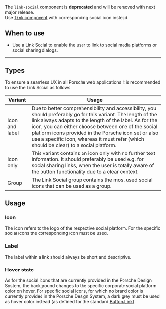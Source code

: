 <ComponentHeading name="Link Social"></ComponentHeading>

<Notification heading="Important note" state="error">
  The <code>link-social</code> component is <strong>deprecated</strong> and will be removed with next major release.<br>
  Use <a href="components/link/examples#link-with-specific-icon"><code>link</code> component</a> with corresponding social icon instead.
</Notification>

<TableOfContents></TableOfContents>

## When to use

- Use a Link Social to enable the user to link to social media platforms or social sharing dialogs.

---

## Types

To ensure a seamless UX in all Porsche web applications it is recommended to use the Link Social as follows

| Variant        | Usage                                                                                                                                                                                                                                                                                                                                                                            |
| -------------- | -------------------------------------------------------------------------------------------------------------------------------------------------------------------------------------------------------------------------------------------------------------------------------------------------------------------------------------------------------------------------------- |
| Icon and label | Due to better comprehensibility and accessibility, you should preferably go for this variant. The length of the link always adapts to the length of the label. As for the icon, you can either choose between one of the social platform icons provided in the Porsche icon set or also use a specific icon, whereas it must refer (which should be clear) to a social platform. |
| Icon only      | This variant contains an icon only with no further text information. It should preferably be used e.g. for social sharing links, when the user is totally aware of the button functionality due to a clear context.                                                                                                                                                              |
| Group          | The Link Social group contains the most used social icons that can be used as a group.                                                                                                                                                                                                                                                                                           |

## Usage

### Icon

The icon refers to the logo of the respective social platform. For the specific social icons the corresponding icon must
be used.

### Label

The label within a link should always be short and descriptive.

### Hover state

As for the social icons that are currently provided in the Porsche Design System, the background changes to the specific
corporate social platform color on hover. For specific social icons, for which no brand color is currently provided in
the Porsche Design System, a dark grey must be used as hover color instead (as defined for the standard
[Button](components/button)/[Link](components/link)).
